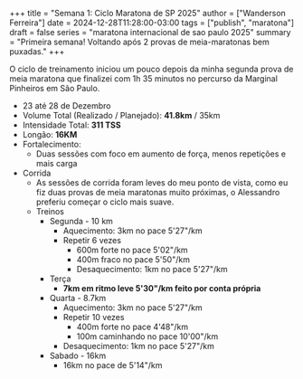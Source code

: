 +++
title = "Semana 1: Ciclo Maratona de SP 2025"
author = ["Wanderson Ferreira"]
date = 2024-12-28T11:28:00-03:00
tags = ["publish", "maratona"]
draft = false
series = "maratona internacional de sao paulo 2025"
summary = "Primeira semana! Voltando após 2 provas de meia-maratonas bem puxadas."
+++

O ciclo de treinamento iniciou um pouco depois da minha segunda prova de meia
maratona que finalizei com 1h 35 minutos no percurso da Marginal Pinheiros em
São Paulo.

-   23 até 28 de Dezembro
-   Volume Total (Realizado / Planejado):  **41.8km**  / 35km
-   Intensidade Total: **311 TSS**
-   Longão: **16KM**
-   Fortalecimento:
    -   Duas sessões com foco em aumento de força, menos repetições e mais carga
-   Corrida
    -   As sessões de corrida foram leves do meu ponto de vista, como eu fiz duas
        provas de meia maratonas muito próximas, o Alessandro preferiu começar o
        ciclo mais suave.
    -   Treinos
        -   Segunda - 10 km
            -   Aquecimento: 3km no pace 5'27"/km
            -   Repetir 6 vezes
                -   600m forte no pace 5'02"/km
                -   400m fraco no pace 5'50"/km
                -   Desaquecimento: 1km no pace 5'27"/km
        -   Terça
            -   **7km em ritmo leve 5'30"/km  feito por conta própria**
        -   Quarta - 8.7km
            -   Aquecimento: 3km no pace 5'27"/km
            -   Repetir 10 vezes
                -   400m forte no pace 4'48"/km
                -   100m caminhando no pace 10'00"/km
            -   Desaquecimento: 1km no pace 5'27"/km
        -   Sabado - 16km
            -   16km no pace de 5'14"/km
